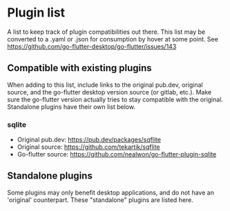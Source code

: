 # Plugin list

A list to keep track of plugin compatibilities out there.
This list may be converted to a .yaml or .json for consumption by hover at some point.
See https://github.com/go-flutter-desktop/go-flutter/issues/143

## Compatible with existing plugins

When adding to this list, include links to the original pub.dev, original source, and the go-flutter desktop version source (or gitlab, etc.). Make sure the go-flutter version actually tries to stay compatible with the original. Standalone plugins have their own list below.

### sqlite

- Original pub.dev: https://pub.dev/packages/sqflite
- Original source: https://github.com/tekartik/sqflite
- Go-flutter source: https://github.com/nealwon/go-flutter-plugin-sqlite


## Standalone plugins

Some plugins may only benefit desktop applications, and do not have an 'original' counterpart. These "standalone" plugins are listed here.
